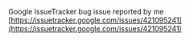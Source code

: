 Google IssueTracker bug issue reported by me  
[https://issuetracker.google.com/issues/421095241](https://issuetracker.google.com/issues/421095241)
